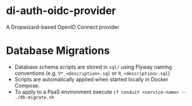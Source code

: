 # di-auth-oidc-provider

A Dropwizard-based OpenID Connect provider

# Database Migrations

- Database schema scripts are stored in `sql/` using Flyway naming conventions (e.g. `V*_<description>.sql` or `R_<description>.sql`)
- Scripts are automatically applied when started locally in Docker Compose.
- To apply to a PaaS environment execute `cf conduit <service-name> -- ./db-migrate.sh`
